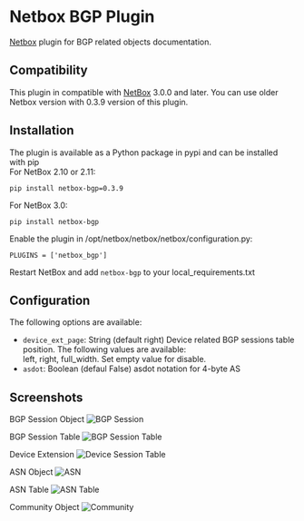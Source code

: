 # Netbox BGP Plugin
[Netbox](https://github.com/netbox-community/netbox) plugin for BGP related objects documentation.

## Compatibility

This plugin in compatible with [NetBox](https://netbox.readthedocs.org/) 3.0.0 and later.
You can use older Netbox version with 0.3.9 version of this plugin.

## Installation

The plugin is available as a Python package in pypi and can be installed with pip  
For NetBox 2.10 or 2.11: 
```
pip install netbox-bgp=0.3.9
```
For NetBox 3.0: 
```
pip install netbox-bgp
```
Enable the plugin in /opt/netbox/netbox/netbox/configuration.py:
```
PLUGINS = ['netbox_bgp']
```
Restart NetBox and add `netbox-bgp` to your local_requirements.txt

## Configuration

The following options are available:
* `device_ext_page`: String (default right) Device related BGP sessions table position. The following values are available:  
left, right, full_width. Set empty value for disable.   
* `asdot`: Boolean (defaul False) asdot notation for 4-byte AS

## Screenshots

BGP Session Object
![BGP Session](docs/img/bgp_sess.png)

BGP Session Table
![BGP Session Table](docs/img/bgp_sess_list.png)

Device Extension
![Device Session Table](docs/img/dev_sess_list.png)

ASN Object
![ASN](docs/img/asn.png)

ASN Table
![ASN Table](docs/img/asn_list.png)

Community Object
![Community](docs/img/commun.png)